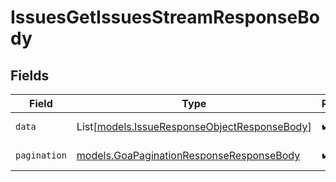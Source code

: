 # IssuesGetIssuesStreamResponseBody


## Fields

| Field                                                                                        | Type                                                                                         | Required                                                                                     | Description                                                                                  |
| -------------------------------------------------------------------------------------------- | -------------------------------------------------------------------------------------------- | -------------------------------------------------------------------------------------------- | -------------------------------------------------------------------------------------------- |
| `data`                                                                                       | List[[models.IssueResponseObjectResponseBody](../models/issueresponseobjectresponsebody.md)] | :heavy_check_mark:                                                                           | List of issues.                                                                              |
| `pagination`                                                                                 | [models.GoaPaginationResponseResponseBody](../models/goapaginationresponseresponsebody.md)   | :heavy_check_mark:                                                                           | Pagination parameters.                                                                       |